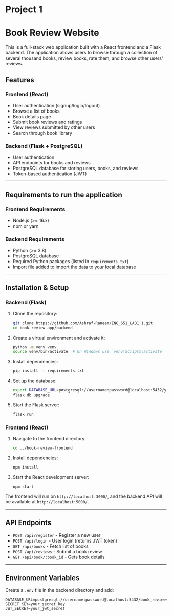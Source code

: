 # Project 1

# Book Review Website

This is a full-stack web application built with a React frontend and a Flask backend. The application allows users to browse through a collection of several thousand books, review books, rate them, and browse other users' reviews.

## Features

### Frontend (React)
- User authentication (signup/login/logout)
- Browse a list of books
- Book details page
- Submit book reviews and ratings
- View reviews submitted by other users
- Search through book library

### Backend (Flask + PostgreSQL)
- User authentication
- API endpoints for books and reviews
- PostgreSQL database for storing users, books, and reviews
- Token-based authentication (JWT)

---

## Requirements to run the application

### Frontend Requirements
- Node.js (>= 16.x)
- npm or yarn

### Backend Requirements
- Python (>= 3.8)
- PostgreSQL database
- Required Python packages (listed in `requirements.txt`)
- Import file added to import the data to your local database

---

## Installation & Setup

### Backend (Flask)

1. Clone the repository:
   ```sh
   git clone https://github.com/Ashraf-Raneem/ENG_651_LAB1.1.git
   cd book-review-app/backend
   ```

2. Create a virtual environment and activate it:
   ```sh
   python -m venv venv
   source venv/bin/activate  # On Windows use `venv\Scripts\activate`
   ```

3. Install dependencies:
   ```sh
   pip install -r requirements.txt
   ```

4. Set up the database:
   ```sh
   export DATABASE_URL=postgresql://username:password@localhost:5432/your_database_name
   flask db upgrade
   ```

5. Start the Flask server:
   ```sh
   flask run
   ```

### Frontend (React)

1. Navigate to the frontend directory:
   ```sh
   cd ../book-review-frontend
   ```

2. Install dependencies:
   ```sh
   npm install
   ```

3. Start the React development server:
   ```sh
   npm start
   ```

The frontend will run on `http://localhost:3000/`, and the backend API will be available at `http://localhost:5000/`.

---

## API Endpoints

- `POST /api/register` - Register a new user
- `POST /api/login` - User login (returns JWT token)
- `GET /api/books` - Fetch list of books
- `POST /api/reviews` - Submit a book review
- `GET /api/book/:book_id` - Gets book details

---

## Environment Variables
Create a `.env` file in the backend directory and add:
```env
DATABASE_URL=postgresql://username:password@localhost:5432/book_reviews
SECRET_KEY=your_secret_key
JWT_SECRET=your_jwt_secret
```

